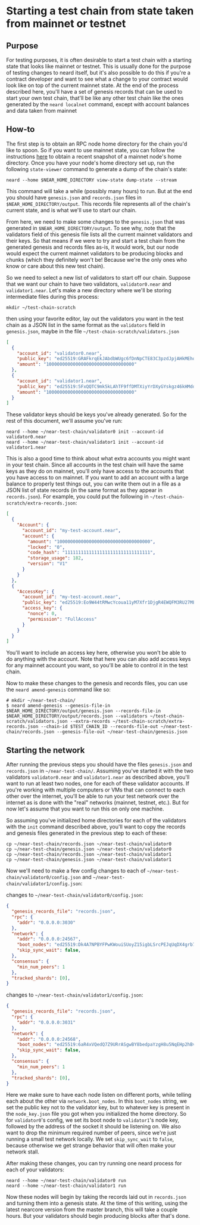 # Starting a test chain from state taken from mainnet or testnet

## Purpose

For testing purposes, it is often desirable to start a test chain with
a starting state that looks like mainnet or testnet. This is usually
done for the purpose of testing changes to neard itself, but it's also
possible to do this if you're a contract developer and want to see
what a change to your contract would look like on top of the current
mainnet state. At the end of the process described here, you'll have
a set of genesis records that can be used to start your own test chain,
that'll be like any other test chain like the ones generated by the
`neard localnet` command, except with account balances and data taken
from mainnet

## How-to

The first step is to obtain an RPC node home directory for the chain
you'd like to spoon. So if you want to use mainnet state, you can
follow the instructions
[here](https://near-nodes.io/rpc/run-rpc-node-without-nearup#5-get-data-backup-1)
to obtain a recent snapshot of a mainnet node's home directory. Once
you have your node's home directory set up, run the following
`state-viewer` command to generate a dump of the chain's state:

```shell
neard --home $NEAR_HOME_DIRECTORY view-state dump-state --stream
```

This command will take a while (possibly many hours) to run. But at the
end you should have `genesis.json` and `records.json` files in
`$NEAR_HOME_DIRECTORY/output`. This records file represents all of the
chain's current state, and is what we'll use to start our chain.

From here, we need to make some changes to the `genesis.json` that was
generated in `$NEAR_HOME_DIRECTORY/output`. To see why, note that the
validators field of this genesis file lists all the current mainnet
validators and their keys. So that means if we were to try and start a
test chain from the generated genesis and records files as-is, it
would work, but our node would expect the current mainnet validators
to be producing blocks and chunks (which they definitely won't be!
Because we're the only ones who know or care about this new test
chain).

So we need to select a new list of validators to start off our
chain. Suppose that we want our chain to have two validators,
`validator0.near` and `validator1.near`. Let's make a new directory
where we'll be storing intermediate files during this process:

```shell
mkdir ~/test-chain-scratch
```

then using your favorite editor, lay out the validators you want in
the test chain as a JSON list in the same format as the `validators`
field in `genesis.json`, maybe in the file
`~/test-chain-scratch/validators.json`

```json
[
  {
    "account_id": "validator0.near",
    "public_key": "ed25519:GRAFkrqEkJAbdbWUgc6fDnNpCTE83C3pzdJpjAHkMEhq",
    "amount": "100000000000000000000000000000000"
  },
  {
    "account_id": "validator1.near",
    "public_key": "ed25519:5FxQQTC9mk5kLAhTF9ffDMTXiyYrDXyGYskgz46kHMdd",
    "amount": "100000000000000000000000000000000"
  }
]
```

These validator keys should be keys you've already generated. So for
the rest of this document, we'll assume you've run:

```shell
neard --home ~/near-test-chain/validator0 init --account-id validator0.near
neard --home ~/near-test-chain/validator1 init --account-id validator1.near
```

This is also a good time to think about what extra accounts you might
want in your test chain. Since all accounts in the test chain will
have the same keys as they do on mainnet, you'll only have access to
the accounts that you have access to on mainnet. If you want to add an
account with a large balance to properly test things out, you can
write them out in a file as a JSON list of state records (in the same
format as they appear in `records.json`). For example, you could put
the following in `~/test-chain-scratch/extra-records.json`:

```json
[
  {
    "Account": {
      "account_id": "my-test-account.near",
      "account": {
        "amount": "10000000000000000000000000000000000",
        "locked": "0",
        "code_hash": "11111111111111111111111111111111",
        "storage_usage": 182,
        "version": "V1"
      }
    }
  },
  {
    "AccessKey": {
      "account_id": "my-test-account.near",
      "public_key": "ed25519:Eo9W44tRMwcYcoua11yM7Xfr1DjgR4EWQFM3RU27MEX8",
      "access_key": {
        "nonce": 0,
        "permission": "FullAccess"
      }
    }
  }
]
```

You'll want to include an access key here, otherwise you won't be able
to do anything with the account. Note that here you can also add
access keys for any mainnet account you want, so you'll be able to
control it in the test chain.

Now to make these changes to the genesis and records files, you can
use the `neard amend-genesis` command like so:

```shell
# mkdir ~/near-test-chain/
$ neard amend-genesis --genesis-file-in $NEAR_HOME_DIRECTORY/output/genesis.json --records-file-in $NEAR_HOME_DIRECTORY/output/records.json --validators ~/test-chain-scratch/validators.json --extra-records ~/test-chain-scratch/extra-records.json --chain-id $TEST_CHAIN_ID --records-file-out ~/near-test-chain/records.json --genesis-file-out ~/near-test-chain/genesis.json
```

## Starting the network

After running the previous steps you should have the files
`genesis.json` and `records.json` in `~/near-test-chain/`. Assuming
you've started it with the two validators `validator0.near` and
`validator1.near` as described above, you'll want to run at least two
nodes, one for each of these validator accounts. If you're working
with multiple computers or VMs that can connect to each other over the
internet, you'll be able to run your test network over the internet as
is done with the "real" networks (mainnet, testnet, etc.). But for now
let's assume that you want to run this on only one machine.

So assuming you've initialized home directories for each of the
validators with the `init` command described above, you'll want to
copy the records and genesis files generated in the previous step to
each of these:

```shell
cp ~/near-test-chain/records.json ~/near-test-chain/validator0
cp ~/near-test-chain/genesis.json ~/near-test-chain/validator0
cp ~/near-test-chain/records.json ~/near-test-chain/validator1
cp ~/near-test-chain/genesis.json ~/near-test-chain/validator1
```

Now we'll need to make a few config changes to each of
`~/near-test-chain/validator0/config.json` and
`~/near-test-chain/validator1/config.json`:

changes to `~/near-test-chain/validator0/config.json`:

```json
{
  "genesis_records_file": "records.json",
  "rpc": {
    "addr": "0.0.0.0:3030"
  },
  "network": {
    "addr": "0.0.0.0:24567",
    "boot_nodes": "ed25519:Dk4A7NPBYFPwKWouiSUoyZ15igbLSrcPEJqUqDX4grb7@127.0.0.1:24568",
    "skip_sync_wait": false,
  },
  "consensus": {
    "min_num_peers": 1
  },
  "tracked_shards": [0],
}
```

changes to `~/near-test-chain/validator1/config.json`:

```json
{
  "genesis_records_file": "records.json",
  "rpc": {
    "addr": "0.0.0.0:3031"
  },
  "network": {
    "addr": "0.0.0.0:24568",
    "boot_nodes": "ed25519:6aR4xVQedQ7Z9URrASgwBY8bedpaYzgH8u5NqEHp2hBv@127.0.0.1:24567",
    "skip_sync_wait": false,
  },
  "consensus": {
    "min_num_peers": 1
  },
  "tracked_shards": [0],
}
```

Here we make sure to have each node listen on different ports, while
telling each about the other via `network.boot_nodes`. In this
`boot_nodes` string, we set the public key not to the validator key,
but to whatever key is present in the `node_key.json` file you got
when you initialized the home directory. So for `validator0`'s config,
we set its boot node to `validator1`'s node key, followed by the
address of the socket it should be listening on. We also want to drop
the minimum required number of peers, since we're just running a small
test network locally. We set `skip_sync_wait` to `false`, because
otherwise we get strange behavior that will often make your network
stall.

After making these changes, you can try running one neard process for
each of your validators:

```shell
neard --home ~/near-test-chain/validator0 run
neard --home ~/near-test-chain/validator1 run
```

Now these nodes will begin by taking the records laid out in
`records.json` and turning them into a genesis state. At the time of
this writing, using the latest nearcore version from the master
branch, this will take a couple hours. But your validators should
begin producing blocks after that's done.
